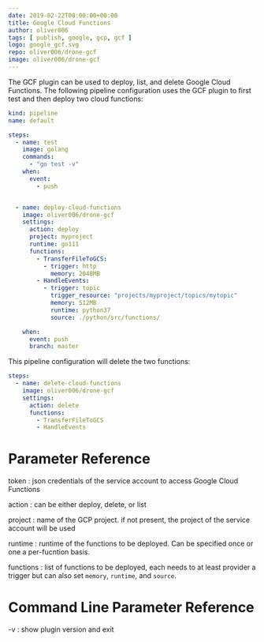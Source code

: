 ```yaml
---
date: 2019-02-22T00:00:00+00:00
title: Google Cloud Functions
author: oliver006
tags: [ publish, google, gcp, gcf ]
logo: google_gcf.svg
repo: oliver006/drone-gcf
image: oliver006/drone-gcf
---
```



The GCF plugin can be used to deploy, list, and delete Google Cloud Functions. The following pipeline configuration uses the GCF plugin to first test and then deploy two cloud functions:

```yaml
kind: pipeline
name: default

steps:
  - name: test
    image: golang
    commands:
      - "go test -v"
    when:
      event:
        - push


  - name: deploy-cloud-functions
    image: oliver006/drone-gcf
    settings:
      action: deploy
      project: myproject
      runtime: go111
      functions:
        - TransferFileToGCS:
          - trigger: http
            memory: 2048MB
        - HandleEvents:
          - trigger: topic
            trigger_resource: "projects/myproject/topics/mytopic"
            memory: 512MB
            runtime: python37
            source: ./python/src/functions/

    when:
      event: push
      branch: master

```

This pipeline configuration will delete the two functions:

```yaml
steps:
  - name: delete-cloud-functions
    image: oliver006/drone-gcf
    settings:
      action: delete
      functions:
        - TransferFileToGCS
        - HandleEvents


```

# Parameter Reference

token
: json credentials of the service account to access Google Cloud Functions

action
: can be either deploy, delete, or list

project
: name of the GCP project. if not present, the project of the service account will be used 

runtime
: runtime of the functions to be deployed. Can be specified once or one a per-fucntion basis.

functions
: list of functions to be deployed, each needs to at least provider a trigger but can also set `memory`, `runtime`, and `source`.


# Command Line Parameter Reference

-v
: show plugin version and exit

